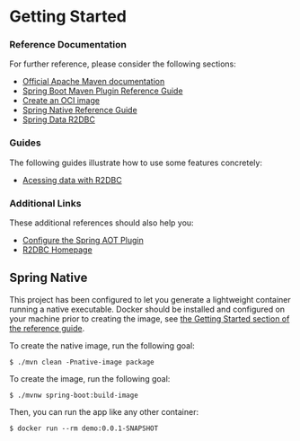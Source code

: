# Getting Started

### Reference Documentation
For further reference, please consider the following sections:

* [Official Apache Maven documentation](https://maven.apache.org/guides/index.html)
* [Spring Boot Maven Plugin Reference Guide](https://docs.spring.io/spring-boot/docs/2.4.4/maven-plugin/reference/html/)
* [Create an OCI image](https://docs.spring.io/spring-boot/docs/2.4.4/maven-plugin/reference/html/#build-image)
* [Spring Native Reference Guide](https://docs.spring.io/spring-native/docs/current/reference/htmlsingle/)
* [Spring Data R2DBC](https://docs.spring.io/spring-boot/docs/2.4.4/reference/html/spring-boot-features.html#boot-features-r2dbc)

### Guides
The following guides illustrate how to use some features concretely:

* [Acessing data with R2DBC](https://spring.io/guides/gs/accessing-data-r2dbc/)

### Additional Links
These additional references should also help you:

* [Configure the Spring AOT Plugin](https://docs.spring.io/spring-native/docs/0.9.1-SNAPSHOT/reference/htmlsingle/#spring-aot-maven)
* [R2DBC Homepage](https://r2dbc.io)

## Spring Native

This project has been configured to let you generate a lightweight container running a native executable.
Docker should be installed and configured on your machine prior to creating the image, see [the Getting Started section of the reference guide](https://docs.spring.io/spring-native/docs/0.9.1-SNAPSHOT/reference/htmlsingle/#getting-started-buildpacks).

To create the native image, run the following goal:
```
$ ./mvn clean -Pnative-image package
```

To create the image, run the following goal:

```
$ ./mvnw spring-boot:build-image
```

Then, you can run the app like any other container:

```
$ docker run --rm demo:0.0.1-SNAPSHOT
```
